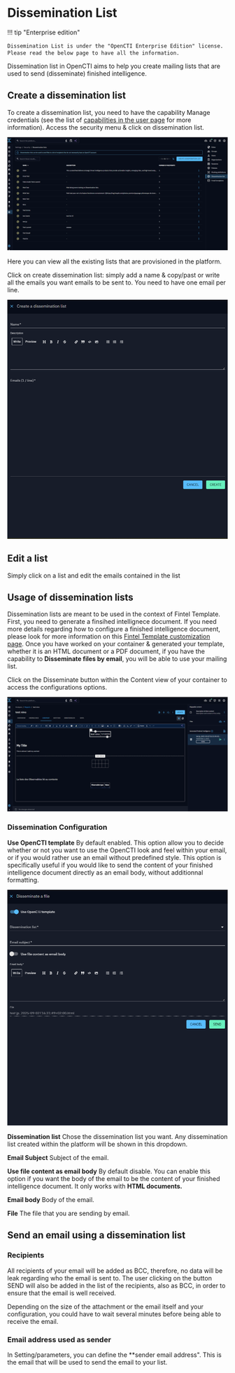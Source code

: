 # Dissemination List

!!! tip "Enterprise edition"

    Dissemination List is under the "OpenCTI Enterprise Edition" license. Please read the below page to have all the information.

Dissemination list in OpenCTI aims to help you create mailing lists that are used to send (disseminate) finished intelligence. 


## Create a dissemination list
To create a dissemination list, you need to have the capability Manage credentials (see the list of [capabilities in the user page](https://docs.opencti.io/latest/administration/users/) for more information). 
Access the security menu & click on dissemination list.

![dissemination-list-overview.png](assets%2Fdissemination-list-overview.png)

Here you can view all the existing lists that are provisioned in the platform.


Click on create dissemination list: simply add a name & copy/past or write all the emails you want emails to be sent to. You need to have one email per line.

![dissemination-list-create.png](assets%2Fdissemination-list-create.png)


## Edit a list
Simply click on a list and edit the emails contained in the list


## Usage of dissemination lists
Dissemination lists are meant to be used in the context of Fintel Template.
First, you need to generate a finsihed intellignece document. If you need more details regarding how to configure a finished intelligence document, please look for more information on this [Fintel Template customization page](https://docs.opencti.io/latest/administration/entities/).
Once you have worked on your container & generated your template, whether it is an HTML document or a PDF document, if you have the capability to **Disseminate files by email**, you will be able to use your mailing list.

Click on the Disseminate button within the Content view of your container to access the configurations options. 

![Dissemination-list-send.png](assets%2FDissemination-list-send.png)


### Dissemination Configuration 

**Use OpenCTI template** 
By default enabled. This option allow you to decide whether or not you want to use the OpenCTI look and feel within your email, or if you would rather use an email without predefined style. 
This option is specifically useful if you would like to send the content of your finished intelligence document directly as an email body, without additionnal formatting. 

![dissemination-list-disseminate.png](assets%2Fdissemination-list-disseminate.png)


**Dissemination list**
Chose the dissemination list you want. Any dissemination list created within the platform will be shown in this dropdown.

**Email Subject**
Subject of the email.

**Use file content as email body**
By default disable. You can enable this option if you want the body of the email to be the content of your finished intelligence document. It only works with **HTML documents.**

**Email body**
Body of the email.

**File**
The file that you are sending by email. 

## Send an email using a dissemination list

### Recipients
All recipients of your email will be added as BCC, therefore, no data will be leak regarding who the email is sent to.
The user clicking on the button SEND will also be added in the list of the recipients, also as BCC, in order to ensure that the email is well received.

Depending on the size of the attachment or the email itself and your configuration, you could have to wait several minutes before being able to receive the email. 

### Email address used as sender
In Setting/parameters, you can define the **sender email address". This is the email that will be used to send the email to your list.







